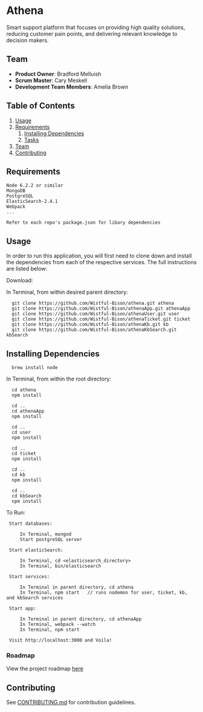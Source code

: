 # Athena

Smart support platform that focuses on providing high quality solutions, reducing customer pain points, and delivering relevant knowledge to decision makers.

## Team

  - __Product Owner__: Bradford Melluish
  - __Scrum Master__: Cary Meskell
  - __Development Team Members__: Amelia Brown

## Table of Contents

1. [Usage](#Usage)
2. [Requirements](#requirements)
    1. [Installing Dependencies](#installing-dependencies)
    1. [Tasks](#tasks)
3. [Team](#team)
4. [Contributing](#contributing)

## Requirements

    Node 6.2.2 or similar
    MongoDB
    PostgreSQL
    ElasticSearch-2.4.1
    Webpack
    ...
    
    Refer to each repo's package.json for libary dependencies

## Usage

In order to run this application, you will first need to clone down and install the dependencies from each of the respective services. The full instructions are listed below:
  
Download:
  
  In Terminal, from within desired parent directory:
  
      git clone https://github.com/Wistful-Bison/athena.git athena
      git clone https://github.com/Wistful-Bison/athenaApp.git athenaApp
      git clone https://github.com/Wistful-Bison/athenaUser.git user
      git clone https://github.com/Wistful-Bison/athenaTicket.git ticket
      git clone https://github.com/Wistful-Bison/athenaKb.git kb
      git clone https://github.com/Wistful-Bison/athenaKbSearch.git kbSearch

## Installing Dependencies

      brew install node

  In Terminal, from within the root directory:

      cd athena
      npm install
      
      cd ..
      cd athenaApp
      npm install
      
      cd ..
      cd user
      npm install
      
      cd ..
      cd ticket
      npm install
      
      cd ..
      cd kb
      npm install
      
      cd ..
      cd kbSearch
      npm install

  To Run:
  
     Start databases:
    
         In Terminal, mongod
         Start postgreSQL server
      
     Start elasticSearch:
         
         In Terminal, cd <elasticsearch_directory>
         In Terminal, bin/elasticsearch
     
     Start services:
     
         In Terminal in parent directory, cd athena
         In Terminal, npm start   // runs nodemon for user, ticket, kb, and kbSearch services
         
     Start app:
     
         In Terminal in parent directory, cd athenaApp
         In Terminal, webpack --watch
         In Terminal, npm start
         
     Visit http://localhost:3000 and Voila!


### Roadmap

View the project roadmap [here](LINK_TO_PROJECT_ISSUES)

## Contributing

See [CONTRIBUTING.md](CONTRIBUTING.md) for contribution guidelines.
